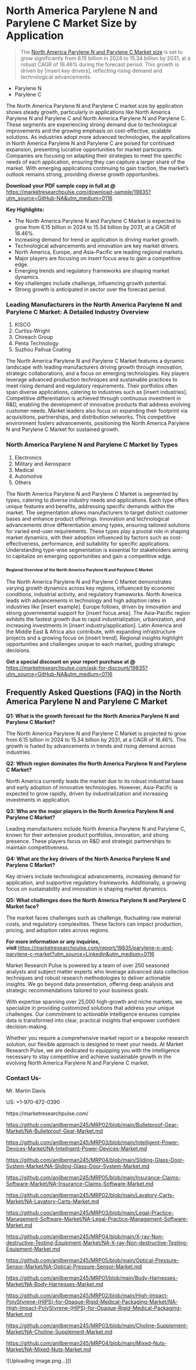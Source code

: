 <h1>North America Parylene N and Parylene C Market&nbsp;Size by Application</h1><blockquote><p>The <a href="https://marketresearchpulse.com/download-sample/19835?utm_source=GitHub-NA&amp;utm_medium=0116">North America Parylene N and Parylene C Market size</a> is set to grow significantly from 6.15 billion in 2024 to 15.34 billion by 2031, at a robust CAGR of 16.46% during the forecast period. This growth is driven by [insert key drivers], reflecting rising demand and technological advancements.</p></blockquote><ul><li>Parylene N<li> Parylene C</li></ul><p>The North America Parylene N and Parylene C market size by application shows steady growth, particularly in applications like North America Parylene N and Parylene C and North America Parylene N and Parylene C. These segments are experiencing strong demand due to technological improvements and the growing emphasis on cost-effective, scalable solutions. As industries adopt more advanced technologies, the applications in North America Parylene N and Parylene C are poised for continued expansion, presenting lucrative opportunities for market participants. Companies are focusing on adapting their strategies to meet the specific needs of each application, ensuring they can capture a larger share of the market. With emerging applications continuing to gain traction, the market’s outlook remains strong, providing diverse growth opportunities.</p><p><strong>Download your PDF sample copy in full at @ </strong><a href="https://marketresearchpulse.com/download-sample/19835?utm_source=GitHub-NA&amp;utm_medium=0116">https://marketresearchpulse.com/download-sample/19835?utm_source=GitHub-NA&amp;utm_medium=0116</a></p><p><strong>Key Highlights: </strong></p><ul><li>The North America Parylene N and Parylene C Market is expected to grow from 6.15 billion in 2024 to 15.34 billion by 2031, at a CAGR of 16.46%.</li><li>Increasing demand for trend or application is driving market growth.</li><li>Technological advancements and innovation are key market drivers.</li><li>North America, Europe, and Asia-Pacific are leading regional markets.</li><li>Major players are focusing on insert focus area to gain a competitive edge.</li><li>Emerging trends and regulatory frameworks are shaping market dynamics.</li><li>Key challenges include challenge, influencing growth potential.</li><li>Strong growth is anticipated in sector over the forecast period.</li></ul><h3>Leading Manufacturers in the North America Parylene N and Parylene C Market: A Detailed Industry Overview</h3><ol><li>KISCO</li><li>Curtiss-Wright</li><li>Chireach Group</li><li>Penta Technology</li><li>Suzhou Paihua Coating</li></ol><div class="flex max-w-full flex-col flex-grow"><div class="min-h-8 text-message flex w-full flex-col items-end gap-2 whitespace-normal break-words [.text-message+&amp;]:mt-5" dir="auto" data-message-author-role="assistant" data-message-id="fd8432e4-4910-450d-b182-61b7bfb0a01f" data-message-model-slug="gpt-4o"><div class="flex w-full flex-col gap-1 empty:hidden first:pt-[3px]"><div class="markdown prose w-full break-words dark:prose-invert light"><p>The North America Parylene N and Parylene C Market features a dynamic landscape with leading manufacturers driving growth through innovation, strategic collaborations, and a focus on emerging technologies. Key players leverage advanced production techniques and sustainable practices to meet rising demand and regulatory requirements. Their portfolios often span diverse applications, catering to industries such as [insert industries]. Competitive differentiation is achieved through continuous investment in R&amp;D, enabling the development of innovative products that address evolving customer needs. Market leaders also focus on expanding their footprint via acquisitions, partnerships, and distribution networks. This competitive environment fosters advancements, positioning the North America Parylene N and Parylene C Market for sustained growth.</p></div></div></div></div><h3>North America Parylene N and Parylene C Market by Types</h3><ol><li>Electronics<li> Military and Aerospace<li> Medical<li> Automotive<li> Others</li></ol><div class="flex max-w-full flex-col flex-grow"><div class="min-h-8 text-message flex w-full flex-col items-end gap-2 whitespace-normal break-words [.text-message+&amp;]:mt-5" dir="auto" data-message-author-role="assistant" data-message-id="084470be-0bb7-4664-bddf-5156b4f41249" data-message-model-slug="gpt-4o-mini"><div class="flex w-full flex-col gap-1 empty:hidden first:pt-[3px]"><div class="markdown prose w-full break-words dark:prose-invert light"><p>The North America Parylene N and Parylene C Market is segmented by types, catering to diverse industry needs and applications. Each type offers unique features and benefits, addressing specific demands within the market. The segmentation allows manufacturers to target distinct customer bases and enhance product offerings. Innovation and technological advancements drive differentiation among types, ensuring tailored solutions for varied end-user requirements. These types play a pivotal role in shaping market dynamics, with their adoption influenced by factors such as cost-effectiveness, performance, and suitability for specific applications. Understanding type-wise segmentation is essential for stakeholders aiming to capitalize on emerging opportunities and gain a competitive edge.</p></div></div></div></div><h3><span style="font-size: 11px;">Regional Overview of the North America Parylene N and Parylene C Market</span></h3><div class="flex max-w-full flex-col flex-grow"><div class="min-h-8 text-message flex w-full flex-col items-end gap-2 whitespace-normal break-words [.text-message+&amp;]:mt-5" dir="auto" data-message-author-role="assistant" data-message-id="e9038762-ce64-4e30-91c9-9bd413514231" data-message-model-slug="gpt-4o-mini"><div class="flex w-full flex-col gap-1 empty:hidden first:pt-[3px]"><div class="markdown prose w-full break-words dark:prose-invert light"><p>The North America Parylene N and Parylene C Market demonstrates varying growth dynamics across key regions, influenced by economic conditions, industrial activity, and regulatory frameworks. North America leads with advancements in technology and high adoption rates in industries like [insert example]. Europe follows, driven by innovation and strong governmental support for [insert focus area]. The Asia-Pacific region exhibits the fastest growth due to rapid industrialization, urbanization, and increasing investments in [insert industry/application]. Latin America and the Middle East &amp; Africa also contribute, with expanding infrastructure projects and a growing focus on [insert trend]. Regional insights highlight opportunities and challenges unique to each market, guiding strategic decisions.</p></div></div></div></div><p><strong>Get a special discount on your report purchase at @ </strong><a href="https://marketresearchpulse.com/ask-for-discount/19835?utm_source=GitHub-NA&amp;utm_medium=0116">https://marketresearchpulse.com/ask-for-discount/19835?utm_source=GitHub-NA&amp;utm_medium=0116</a></p><h2>Frequently Asked Questions (FAQ) in the North America Parylene N and Parylene C Market</h2><p><strong>Q1: What is the growth forecast for the North America Parylene N and Parylene C Market?</strong></p><p>The North America Parylene N and Parylene C Market is projected to grow from 6.15 billion in 2024 to 15.34 billion by 2031, at a CAGR of 16.46%. This growth is fueled by advancements in trends and rising demand across industries.</p><p><strong>Q2: Which region dominates the North America Parylene N and Parylene C Market?</strong></p><p>North America currently leads the market due to its robust industrial base and early adoption of innovative technologies. However, Asia-Pacific is expected to grow rapidly, driven by industrialization and increasing investments in application.</p><p><strong>Q3: Who are the major players in the North America Parylene N and Parylene C Market?</strong></p><p>Leading manufacturers include North America Parylene N and Parylene C, known for their extensive product portfolios, innovation, and strong presence. These players focus on R&amp;D and strategic partnerships to maintain competitiveness.</p><p><strong>Q4: What are the key drivers of the North America Parylene N and Parylene C Market?</strong></p><p>Key drivers include technological advancements, increasing demand for application, and supportive regulatory frameworks. Additionally, a growing focus on sustainability and innovation is shaping market dynamics.</p><p><strong>Q5: What challenges does the North America Parylene N and Parylene C Market face?</strong></p><p>The market faces challenges such as challenge, fluctuating raw material costs, and regulatory complexities. These factors can impact production, pricing, and adoption rates across regions.</p><p><strong>For more information or any inquiries, visit&nbsp;</strong><a href="https://marketresearchpulse.com/report/19835/parylene-n-and-parylene-c-market?utm_source=Linkedin&utm_medium=0116">https://marketresearchpulse.com/report/19835/parylene-n-and-parylene-c-market?utm_source=Linkedin&utm_medium=0116</a></p><p>Market Research Pulse is powered by a team of over 250 seasoned analysts and subject matter experts who leverage advanced data collection techniques and robust research methodologies to deliver actionable insights. We go beyond data presentation, offering deep analysis and strategic recommendations tailored to your business goals.</p><p>With expertise spanning over 25,000 high-growth and niche markets, we specialize in providing customized solutions that address your unique challenges. Our commitment to actionable intelligence ensures complex data is transformed into clear, practical insights that empower confident decision-making.</p><p>Whether you require a comprehensive market report or a bespoke research solution, our flexible approach is designed to meet your needs. At Market Research Pulse, we are dedicated to equipping you with the intelligence necessary to stay competitive and achieve sustainable growth in the evolving North America Parylene N and Parylene C market.</p><h3><strong>Contact Us-</strong></h3><p>Mr. Martin Davis</p><p>US: +1-970-672-0390</p><p>https://marketresearchpulse.com/</p><p><a href="https://github.com/anilberman245/MRP02/blob/main/Bulletproof-Gear-Market/NA-Bulletproof-Gear-Market.md">https://github.com/anilberman245/MRP02/blob/main/Bulletproof-Gear-Market/NA-Bulletproof-Gear-Market.md</a></p><p><a href="https://github.com/anilberman245/MRP03/blob/main/Intelligent-Power-Devices-Market/NA-Intelligent-Power-Devices-Market.md">https://github.com/anilberman245/MRP03/blob/main/Intelligent-Power-Devices-Market/NA-Intelligent-Power-Devices-Market.md</a></p><p><a href="https://github.com/anilberman245/MRP04/blob/main/Sliding-Glass-Door-System-Market/NA-Sliding-Glass-Door-System-Market.md">https://github.com/anilberman245/MRP04/blob/main/Sliding-Glass-Door-System-Market/NA-Sliding-Glass-Door-System-Market.md</a></p><p><a href="https://github.com/anilberman245/MRP05/blob/main/Insurance-Claims-Software-Market/NA-Insurance-Claims-Software-Market.md">https://github.com/anilberman245/MRP05/blob/main/Insurance-Claims-Software-Market/NA-Insurance-Claims-Software-Market.md</a></p><p><a href="https://github.com/anilberman245/MRP02/blob/main/Lavatory-Carts-Market/NA-Lavatory-Carts-Market.md">https://github.com/anilberman245/MRP02/blob/main/Lavatory-Carts-Market/NA-Lavatory-Carts-Market.md</a></p><p><a href="https://github.com/anilberman245/MRP03/blob/main/Legal-Practice-Management-Software-Market/NA-Legal-Practice-Management-Software-Market.md">https://github.com/anilberman245/MRP03/blob/main/Legal-Practice-Management-Software-Market/NA-Legal-Practice-Management-Software-Market.md</a></p><p><a href="https://github.com/anilberman245/MRP04/blob/main/X-ray-Non-destructive-Testing-Equipment-Market/NA-X-ray-Non-destructive-Testing-Equipment-Market.md">https://github.com/anilberman245/MRP04/blob/main/X-ray-Non-destructive-Testing-Equipment-Market/NA-X-ray-Non-destructive-Testing-Equipment-Market.md</a></p><p><a href="https://github.com/anilberman245/MRP05/blob/main/Optical-Pressure-Sensor-Market/NA-Optical-Pressure-Sensor-Market.md">https://github.com/anilberman245/MRP05/blob/main/Optical-Pressure-Sensor-Market/NA-Optical-Pressure-Sensor-Market.md</a></p><p><a href="https://github.com/anilberman245/MRP01/blob/main/Body-Harnesses-Market/NA-Body-Harnesses-Market.md">https://github.com/anilberman245/MRP01/blob/main/Body-Harnesses-Market/NA-Body-Harnesses-Market.md</a></p><p><a href="https://github.com/anilberman245/MRP02/blob/main/High-Impact-PolyStyrene-(HIPS)-for-Opaque-Rigid-Medical-Packaging-Market/NA-High-Impact-PolyStyrene-(HIPS)-for-Opaque-Rigid-Medical-Packaging-Market.md">https://github.com/anilberman245/MRP02/blob/main/High-Impact-PolyStyrene-(HIPS)-for-Opaque-Rigid-Medical-Packaging-Market/NA-High-Impact-PolyStyrene-(HIPS)-for-Opaque-Rigid-Medical-Packaging-Market.md</a></p><p><a href="https://github.com/anilberman245/MRP03/blob/main/Choline-Supplement-Market/NA-Choline-Supplement-Market.md">https://github.com/anilberman245/MRP03/blob/main/Choline-Supplement-Market/NA-Choline-Supplement-Market.md</a></p><p><a href="https://github.com/anilberman245/MRP04/blob/main/Mixed-Nuts-Market/NA-Mixed-Nuts-Market.md">https://github.com/anilberman245/MRP04/blob/main/Mixed-Nuts-Market/NA-Mixed-Nuts-Market.md</a></p>
![Uploading image.png…]()
